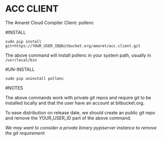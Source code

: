 ACC CLIENT
===========

The Amaret Cloud Compiler Client: pollenc

#INSTALL

`sudo pip install git+https://YOUR_USER_ID@bitbucket.org/amaret/acc.client.git`

The above command will install pollenc in your system path, usually in `/usr/local/bin`

#UN-INSTALL

`sudo pip uninstall pollenc`


#NOTES

The above commands work with private git repos and require git to be installed
locally and that the user have an account at bitbucket.org.

To ease distribution on release date, we should create an public git repo and
remove the YOUR_USER_ID part of the above command.

_We may want to consider a private binary pypiserver instance to remove the
git requirement_

